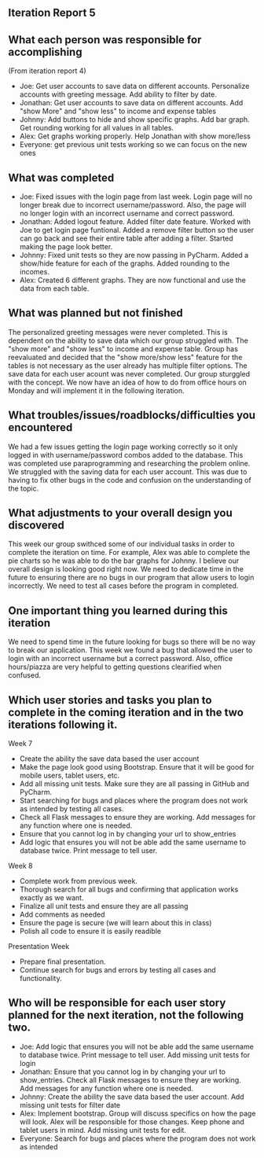 Iteration Report 5
-----------------------

What each person was responsible for accomplishing
-----------------------
(From iteration report 4)
 - Joe: Get user accounts to save data on different accounts.  Personalize accounts with greeting message. Add ability to filter by date.
 - Jonathan: Get user accounts to save data on different accounts.  Add "show More" and "show less" to income and expense tables
 - Johnny: Add buttons to hide and show specific graphs.  Add bar graph. Get rounding working for all values in all tables. 
 - Alex: Get graphs working properly.  Help Jonathan with show more/less
 - Everyone: get previous unit tests working so we can focus on the new ones


What was completed
-----------------------
 - Joe: Fixed issues with the login page from last week. Login page will no longer break due to incorrect username/password. Also, the
page will no longer login with an incorrect username and correct password.
 - Jonathan: Added logout feature. Added filter date feature. Worked with Joe to get login page funtional. Added a remove filter button 
so the user can go back and see their entire table after adding a filter. Started making the page look better.
 - Johnny: Fixed unit tests so they are now passing in PyCharm. Added a show/hide feature for each of the graphs. Added rounding to the incomes.
 - Alex: Created 6 different graphs. They are now functional and use the data from each table.


What was planned but not finished
-----------------------
The personalized greeting messages were never completed. This is dependent on the ability to save data which our group struggled with. The "show more" and "show less" to income and expense table. Group has
reevaluated and decided that the "show more/show less" feature for the tables is not necessary as the user already has multiple filter options. The save data for each user acount was never completed.
Our group sturggled with the concept. We now have an idea of how to do from office hours on Monday and will implement it in the following iteration.


What troubles/issues/roadblocks/difficulties you encountered
-----------------------
We had a few issues getting the login page working correctly so it only logged in with username/password combos added to the database. This was completed use paraprogramming and researching
the problem online. We struggled with the saving data for each user account. This was due to having to fix other bugs in the code and confusion on the understanding of the topic. 


What adjustments to your overall design you discovered
-----------------------
This week our group swithced some of our individual tasks in order to complete the iteration on time. For example, Alex was able to complete the pie charts so he was able
to do the bar graphs for Johnny.
I believe our overall design is looking good right now. We need to dedicate time in the future to ensuring there are no bugs in our program that allow users to login incorrectly. We need
to test all cases before the program in completed. 


One important thing you learned during this iteration
-----------------------
We need to spend time in the future looking for bugs so there will be no way to break our application. This week we found a bug that allowed the user to login with an incorrect username
but a correct password. Also, office hours/piazza are very helpful to getting questions clearified when confused.


Which user stories and tasks you plan to complete in the coming iteration and in the two iterations following it.
----------------------- 

Week 7
 - Create the ability the save data based the user account
 - Make the page look good using Bootstrap. Ensure that it will be good for mobile users, tablet users, etc.
 - Add all missing unit tests. Make sure they are all passing in GitHub and PyCharm.
 - Start searching for bugs and places where the program does not work as intended by testing all cases.
 - Check all Flask messages to ensure they are working. Add messages for any function where one is needed.
 - Ensure that you cannot log in by changing your url to show_entries
 - Add logic that ensures you will not be able add the same username to database twice. Print message to tell user.

Week 8 
 - Complete work from previous week.
 - Thorough search for all bugs and confirming that application works exactly as we want.
 - Finalize all unit tests and ensure they are all passing
 - Add comments as needed
 - Ensure the page is secure (we will learn about this in class)
 - Polish all code to ensure it is easily readible

Presentation Week
 - Prepare final presentation.
 - Continue search for bugs and errors by testing all cases and functionality. 

Who will be responsible for each user story planned for the next iteration, not the following two.
-----------------------

 - Joe:  Add logic that ensures you will not be able add the same username to database twice. Print message to tell user. Add missing unit tests for login
 - Jonathan: Ensure that you cannot log in by changing your url to show_entries. Check all Flask messages to ensure they are working. Add messages for any function where one is needed.
 - Johnny: Create the ability the save data based the user account. Add missing unit tests for filter date
 - Alex: Implement bootstrap. Group will discuss specifics on how the page will look. Alex will be responsible for those changes. Keep phone and tablet users in mind. Add missing unit tests for edit.
 - Everyone: Search for bugs and places where the program does not work as intended